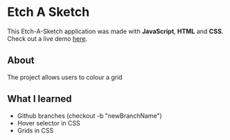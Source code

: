 # Etch A Sketch
This Etch-A-Sketch application was made with **JavaScript**, **HTML** and **CSS**. Check out a live demo [here](https://kamilkhxn.github.io/Etch-A-Sketch/).
## About
The project allows users to colour a grid

## What I learned
- Github branches (checkout -b "newBranchName")
- Hover selector in CSS
- Grids in CSS

